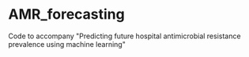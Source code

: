# AMR_forecasting
Code to accompany "Predicting future hospital antimicrobial resistance prevalence using machine learning"
